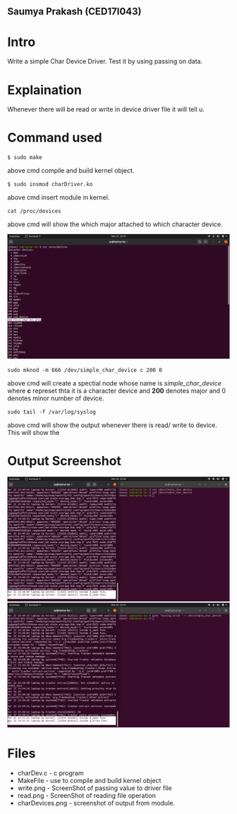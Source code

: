 ## Saumya Prakash (CED17I043)
# Intro
Write a simple Char Device Driver. Test it by using passing on data.
# Explaination
Whenever there will be read or write in device driver file it will tell u.
# Command used
```
$ sudo make
```
above cmd compile and build kernel object.
```
$ sudo insmod charDriver.ko
```
above cmd insert module in kernel.
```
cat /proc/devices 
```
above cmd will show the which  major attached to which character device.

![screenshot](https://github.com/saumyaprakash30/device-drivers-lab/blob/master/lab2/6/charDevices.png)


```
sudo mknod -m 666 /dev/simple_char_device c 200 0

```
above cmd will create a spectial node whose name is  *simple_char_device* where **c** represet thta it is a character device and **200** denotes major and 0 denotes minor number of device.
```
sudo tail -f /var/log/syslog
```
above cmd will show the output whenever there is read/ write to device.
This will show the 
# Output Screenshot
![screenshot](https://github.com/saumyaprakash30/device-drivers-lab/blob/master/lab2/6/read.png)
![screenshot](https://github.com/saumyaprakash30/device-drivers-lab/blob/master/lab2/6/write.png)
# Files
* charDev.c - c program
* MakeFile - use to compile and build kernel object
* write.png - ScreenShot of passing value to driver file
* read.png - ScreenShot of reading file operation
* charDevices.png - screenshot of output from module.